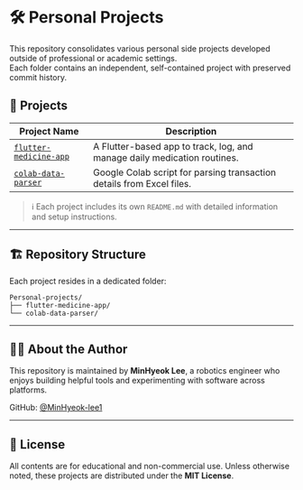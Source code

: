 # 🛠️ Personal Projects

This repository consolidates various personal side projects developed outside of professional or academic settings.  
Each folder contains an independent, self-contained project with preserved commit history.

## 📁 Projects

| Project Name                                | Description                                                            |
| ------------------------------------------- | ---------------------------------------------------------------------- |
| [`flutter-medicine-app`](./flutter-medicine-app) | A Flutter-based app to track, log, and manage daily medication routines. |
| [`colab-data-parser`](./colab-data-parser)       | Google Colab script for parsing transaction details from Excel files.   |

> ℹ️ Each project includes its own `README.md` with detailed information and setup instructions.

---

## 🏗️ Repository Structure

Each project resides in a dedicated folder:

```text
Personal-projects/
├── flutter-medicine-app/
└── colab-data-parser/
````

---

## 🧑‍💻 About the Author

This repository is maintained by **MinHyeok Lee**, a robotics engineer who enjoys building helpful tools and experimenting with software across platforms.

GitHub: [@MinHyeok-lee1](https://github.com/MinHyeok-lee1)

---

## 📜 License

All contents are for educational and non-commercial use.
Unless otherwise noted, these projects are distributed under the **MIT License**.
